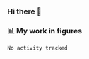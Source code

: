 ### Hi there 👋

### 📊 My work in figures

<!--START_SECTION:waka-->

```txt
No activity tracked
```

<!--END_SECTION:waka-->

